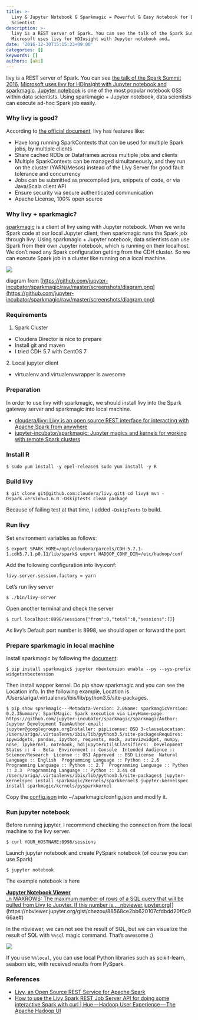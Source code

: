 ```yaml
---
title: >-
  Livy & Jupyter Notebook & Sparkmagic = Powerful & Easy Notebook for Data
  Scientist
description: >-
  livy is a REST server of Spark. You can see the talk of the Spark Summit 2016,
  Microsoft uses livy for HDInsight with Jupyter notebook and…
date: '2016-12-30T15:15:23+09:00'
categories: []
keywords: []
authors: [aki]
---
```


livy is a REST server of Spark. You can see [the talk of the Spark Summit 2016](https://spark-summit.org/2016/events/livy-a-rest-web-service-for-apache-spark/), [Microsoft uses livy for HDInsight with Jupyter notebook and sparkmagic](https://azure.microsoft.com/en-us/documentation/articles/hdinsight-apache-spark-jupyter-notebook-kernels/). [Jupyter notebook](http://jupyter.org/) is one of the most popular notebook OSS within data scientists. Using sparkmagic + Jupyter notebook, data scientists can execute ad-hoc Spark job easily.

### Why livy is good?

According to [the official document](http://livy.io/overview.html), livy has features like:

*   Have long running SparkContexts that can be used for multiple Spark jobs, by multiple clients
*   Share cached RDDs or Dataframes across multiple jobs and clients
*   Multiple SparkContexts can be managed simultaneously, and they run on the cluster (YARN/Mesos) instead of the Livy Server for good fault tolerance and concurrency
*   Jobs can be submitted as precompiled jars, snippets of code, or via Java/Scala client API
*   Ensure security via secure authenticated communication
*   Apache License, 100% open source

### Why livy + sparkmagic?

[sparkmagic](https://github.com/jupyter-incubator/sparkmagic) is a client of livy using with Jupyter notebook. When we write Spark code at our local Jupyter client, then sparkmagic runs the Spark job through livy. Using sparkmagic + Jupyter notebook, data scientists can use Spark from their own Jupyter notebook, which is running on their localhost. We don’t need any Spark configuration getting from the CDH cluster. So we can execute Spark job in a cluster like running on a local machine.

![](/img/0____lwKpnEq0Tpi3Tlj.png)

diagram from [https://github.com/jupyter-incubator/sparkmagic/raw/master/screenshots/diagram.png](https://github.com/jupyter-incubator/sparkmagic/raw/master/screenshots/diagram.png)

### Requirements

1.  Spark Cluster

*   Cloudera Director is nice to prepare
*   Install git and maven
*   I tried CDH 5.7 with CentOS 7

2\. Local jupyter client

*   virtualenv and virtualenvwrapper is awesome

### Preparation

In order to use livy with sparkmagic, we should install livy into the Spark gateway server and sparkmagic into local machine.

*   [cloudera/livy: Livy is an open source REST interface for interacting with Apache Spark from anywhere](https://github.com/cloudera/livy)
*   [jupyter-incubator/sparkmagic: Jupyter magics and kernels for working with remote Spark clusters](https://github.com/jupyter-incubator/sparkmagic)

### Install R

```
$ sudo yum install -y epel-release$ sudo yum install -y R
```

### Build livy

```
$ git clone git@github.com:cloudera/livy.git$ cd livy$ mvn -Dspark.version=1.6.0 -DskipTests clean package
```

Because of failing test at that time, I added `-DskipTests` to build.

### Run livy

Set environment variables as follows:

```
$ export SPARK_HOME=/opt/cloudera/parcels/CDH-5.7.1-1.cdh5.7.1.p0.11/lib/spark$ export HADOOP_CONF_DIR=/etc/hadoop/conf
```

Add the following configuration into livy.conf:

```
livy.server.session.factory = yarn
```

Let’s run livy server

```
$ ./bin/livy-server
```

Open another terminal and check the server

```
$ curl localhost:8998/sessions{"from":0,"total":0,"sessions":[]}
```

As livy’s Default port number is 8998, we should open or forward the port.

### Prepare sparkmagic in local machine

Install sparkmagic by following the [document](https://github.com/jupyter-incubator/sparkmagic):

```
$ pip install sparkmagic$ jupyter nbextension enable --py --sys-prefix widgetsnbextension
```

Then install wapper kernel. Do pip show sparkmagic and you can see the Location info. In the following example, Location is /Users/ariga/.virtualenvs/ibis/lib/python3.5/site-packages.

```
$ pip show sparkmagic---Metadata-Version: 2.0Name: sparkmagicVersion: 0.2.3Summary: SparkMagic: Spark execution via LivyHome-page: https://github.com/jupyter-incubator/sparkmagic/sparkmagicAuthor: Jupyter Development TeamAuthor-email: jupyter@googlegroups.orgInstaller: pipLicense: BSD 3-clauseLocation: /Users/ariga/.virtualenvs/ibis/lib/python3.5/site-packagesRequires: ipywidgets, pandas, ipython, requests, mock, autovizwidget, numpy, nose, ipykernel, notebook, hdijupyterutilsClassifiers:  Development Status :: 4 - Beta  Environment :: Console  Intended Audience :: Science/Research  License :: OSI Approved :: BSD License  Natural Language :: English  Programming Language :: Python :: 2.6  Programming Language :: Python :: 2.7  Programming Language :: Python :: 3.3  Programming Language :: Python :: 3.4$ cd /Users/ariga/.virtualenvs/ibis/lib/python3.5/site-packages$ jupyter-kernelspec install sparkmagic/kernels/sparkkernel$ jupyter-kernelspec install sparkmagic/kernels/pysparkkernel
```

Copy the [config.json](https://github.com/jupyter-incubator/sparkmagic/blob/master/sparkmagic/example_config.json) into ~/.sparkmagic/config.json and modify it.

### Run jupyter notebook

Before running jupyter, I recommend checking the connection from the local machine to the livy server.

```
$ curl YOUR_HOSTNAME:8998/sessions
```

Launch jupyter notebook and create PySpark notebook (of course you can use Spark)

```
$ jupyter notebook
```

The example notebook is here

[**Jupyter Notebook Viewer**  
_n MAXROWS: The maximum number of rows of a SQL query that will be pulled from Livy to Jupyter. If this number is…_nbviewer.jupyter.org](https://nbviewer.jupyter.org/gist/chezou/88568ce2bb620107cfdbdd20f0c966ae# "https://nbviewer.jupyter.org/gist/chezou/88568ce2bb620107cfdbdd20f0c966ae#")[](https://nbviewer.jupyter.org/gist/chezou/88568ce2bb620107cfdbdd20f0c966ae#)

In the nbviewer, we can not see the result of SQL, but we can visualize the result of SQL with `%%sql` magic command. That’s awesome :)

![](/img/0__l8PW0TpvVfuoLdVv.png)

If you use `%%local`, you can use local Python libraries such as scikit-learn, seaborn etc, with received results from PySpark.

### References

*   [Livy, an Open Source REST Service for Apache Spark](http://livy.io/)
*   [How to use the Livy Spark REST Job Server API for doing some interactive Spark with curl | Hue — Hadoop User Experience — The Apache Hadoop UI](http://gethue.com/how-to-use-the-livy-spark-rest-job-server-for-interactive-spark-2-2/)